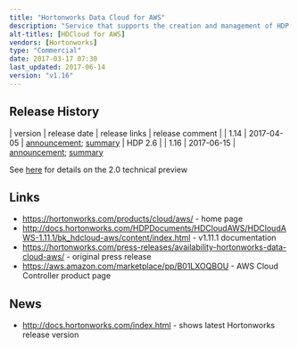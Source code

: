 ```yaml
---
title: "Hortonworks Data Cloud for AWS"
description: "Service that supports the creation and management of HDP clusters on Amazon Web Services (AWS).  Management is done through a Cloud Controller AWS Product that provides a web interface and CLI for orchestrating the creation of AWS resources and the deployment of clusters using Ambari, and the subsequent scaling or cloning of the cluster.  Supports a number of standard cluster types, including Data Science (Spark, Zeppelin), EDW-ETL (Hive, Spark) and EDW-Analytics (Hive, Zeppelin), with clusters also including Tez, Pig and Scoop, along with a number of standard node types, including worker nodes (that support HDFS and YARN) and computer nodes (that only support YARN).  Clusters are designed to be ephemeral, however Amazon RDS can be used to provide persistent storage of Cloud Controller and Hive metadata, and Amazon S3 can be used to provide persistent cluster storage.  Also supports Hortonworks SmartSense, cluster templates, the use of Spot Instances for compute nodes, and node recipes for executing custom scripts pre/post the Ambari cluster setup.  Comes with free community support from Hortonworks.  First launched in November 2016."
alt-titles: [HDCloud for AWS]
vendors: [Hortonworks]
type: "Commercial"
date: 2017-03-17 07:30
last_updated: 2017-06-14
version: "v1.16"
---
```

## Release History

| version | release date | release links | release comment |
| 1.14 | 2017-04-05 | [announcement](https://hortonworks.com/blog/announcing-hortonworks-data-cloud-for-aws-1-14-1/); [summary](https://docs.hortonworks.com/HDPDocuments/HDCloudAWS/HDCloudAWS-1.14.1/bk_hdcloud-aws/content/releasenotes/index.html) | HDP 2.6 |
| 1.16 | 2017-06-15 | [announcement](https://hortonworks.com/blog/plenty-hortonworks-data-cloud/); [summary](https://docs.hortonworks.com/HDPDocuments/HDCloudAWS/HDCloudAWS-1.16.0/bk_hdcloud-aws/content/releasenotes/index.html)

See [here](https://hortonworks.com/blog/plenty-hortonworks-data-cloud/) for details on the 2.0 technical preview

## Links

* <https://hortonworks.com/products/cloud/aws/> - home page
* <http://docs.hortonworks.com/HDPDocuments/HDCloudAWS/HDCloudAWS-1.11.1/bk_hdcloud-aws/content/index.html> - v1.11.1 documentation
* <https://hortonworks.com/press-releases/availability-hortonworks-data-cloud-aws/> - original press release
* <https://aws.amazon.com/marketplace/pp/B01LXOQBOU> - AWS Cloud Controller product page

## News

* <http://docs.hortonworks.com/index.html> - shows latest Hortonworks release version